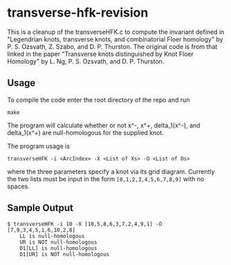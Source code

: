 # transverse-hfk-revision
This is a cleanup of the transverseHFK.c to compute the invariant defined in 
"Legendrian knots, transverse knots, and combinatorial Floer homology" by 
P. S. Ozsvath, Z. Szabo, and D. P. Thurston. The original code is from that 
linked in the paper "Transverse knots distinguished by Knot Floer Homology" 
by L. Ng, P. S. Ozsvath, and D. P. Thurston.

## Usage
To compile the code enter the root directory of the repo and run
```
make
```
The program will calculate whether or not x^-, x^+, delta_1(x^-), and delta_1(x^+) 
are null-homologous for the supplied knot. 

The program usage is
```
transverseHFK -i <ArcIndex> -X <List of Xs> -O <List of Os>
```
where the three parameters specify a knot via its grid diagram. Currently the
two lists must be input in the form `[0,1,2,3,4,5,6,7,8,9]` with no spaces.

## Sample Output
```
$ transverseHFK -i 10 -X [10,5,8,6,3,7,2,4,9,1] -O [7,9,3,4,5,1,6,10,2,8]
    LL is null-homologous
    UR is NOT null-homologous
    D1[LL] is null-homologous
    D1[UR] is NOT null-homologous
```
